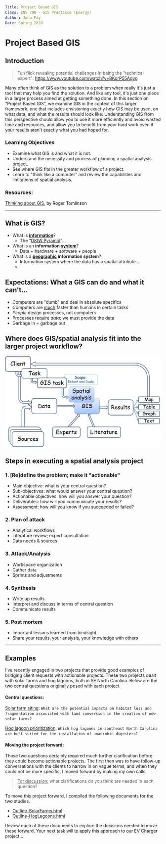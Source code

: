 ```yaml
Title: Project Based GIS
Class: ENV 790 - GIS Practicum (Energy)
Author: John Fay
Date: Spring 2020
```

# Project Based GIS



## Introduction

> Fun flick revealing potential challenges in being the "technical expert": https://www.youtube.com/watch?v=BKorP55Aqvg

Many often think of GIS as the solution to a problem when really it's just a tool that may help you find the solution. And like any tool, it's just one piece in a larger process aimed at getting something done. In this section on "Project Based GIS", we examine GIS in the context of this larger framework, one that includes envisioning exactly how GIS may be used, on what data, and what the results should look like. Understanding GIS from this perspective should allow you to use it more efficiently and avoid wasted time and resources, and allow you to benefit from your hard work even if your results aren't exactly what you had hoped for. 

### Learning Objectives

* Examine what GIS is and what it is not.
* Understand the necessity and process of planning a spatial analysis project.
* See where GIS fits in the greater workflow of a project.
* Learn to "think like a computer" and review the capabilities and limitations of spatial analysis.

### Resources: 

[Thinking about GIS](https://www.esri.com/about/newsroom/arcnews/roger-tomlinsons-thinking-about-gis-fifth-edition-now-available/), by Roger Tomlinson

---

## What *is* GIS? 

* What is <u>**information**</u>? 
  * The "[DKIW Pyramid](https://en.wikipedia.org/wiki/DIKW_pyramid)"...
* What is an **information** **<u>system</u>**? 
  * Data + hardware + software + people
* What is a **<u>geographic</u>** **information system**?
  * Information system where the data has a spatial attribute...
  * 

## Expectations: What a GIS can do and what it can't... 

* Computers are "dumb" and deal in absolute specifics
* Computers are <u>much</u> faster than humans in certain tasks
* *People* design processes, not computers
* Processes require *data*; we must provide the data
* Garbage in = garbage out



## Where does GIS/spatial analysis fit into the larger project workflow?

<img src=".\media\Project_based_GIS_overall.png.jpg" alt="../docs/media/Project_based_GIS_overall.png" style="zoom:67%;" />



## Steps in executing a spatial analysis project

### 1. [Re]define the problem; make it "actionable"

* Main objective: what is your central question?
* Sub-objectives: what would answer your central question?
* Actionable objectives: how will you answer your question? 
* Deliverables: how will you communicate your results?
* Assessment: how will you know if you succeeded or failed?

### 2. Plan of attack

* Analytical workflows
* Literature review; expert consultation
* Data needs & sources

### 3. Attack/Analysis

* Workspace organization
* Gather data
* Sprints and adjustments

### 4. Synthesis

* Write up results
* Interpret and discuss in terms of central question
* Communicate results

### 5. Post mortem

* Important lessons learned from hindsight
* Share your results, your analysis, your knowledge with others

---



## Examples

I've recently engaged in two projects that provide good examples of bridging client requests with actionable projects. These two projects dealt with solar farms and hog lagoons, both in SE North Carolina. Below are the two central questions originally posed with each project. 

#### Central questions:

<u>Solar farm siting</u>: `What are the potential impacts on habitat loss and fragmentation associated with land conversion in the creation of new solar farms?`

<u>Hog lagoon prioritization</u>: `Which hog lagoons in southeast North Carolina are best suited for the installation of anaerobic digesters?`



#### Moving the project forward:

Those two questions certainly required much further clarification before they could become actionable projects. The first then was to have follow-up conversations with the clients to narrow in on vague terms, and when they could not be more specific, I moved forward by making my own calls. 

> <u>For discussion:</u> what clarifications do you think are needed in each question?

To move this project forward, I compiled the following documents for the two studies. 

* [Outline-SolarFarms.html](./Outline-SolarFarms.html)
* [Outline-HogLagoons.html](./Outline-HogLagoons.html)

Review each of these documents to explore the decisions needed to move these forward. Your next task will to apply this approach to our EV Charger project...

